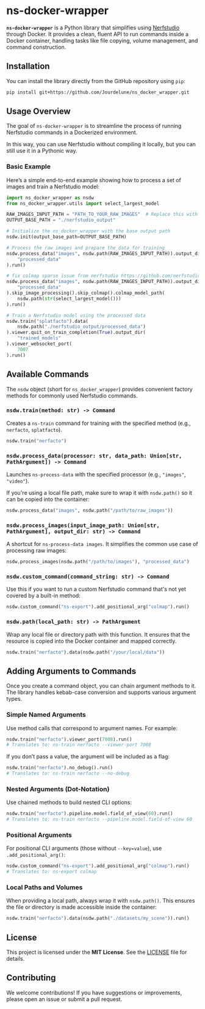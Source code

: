 # ns-docker-wrapper

**`ns-docker-wrapper`** is a Python library that simplifies using [Nerfstudio](https://docs.nerf.studio/nerfology/methods/index.html) through Docker.
It provides a clean, fluent API to run commands inside a Docker container, handling tasks like file copying, volume management, and command construction.


## Installation

You can install the library directly from the GitHub repository using `pip`:

```bash
pip install git+https://github.com/Jourdelune/ns_docker_wrapper.git
```

## Usage Overview

The goal of `ns-docker-wrapper` is to streamline the process of running Nerfstudio commands in a Dockerized environment.

In this way, you can use Nerfstudio without compiling it locally, but you can still use it in a Pythonic way.


### Basic Example

Here’s a simple end-to-end example showing how to process a set of images and train a Nerfstudio model:

```python
import ns_docker_wrapper as nsdw
from ns_docker_wrapper.utils import select_largest_model

RAW_IMAGES_INPUT_PATH = "PATH_TO_YOUR_RAW_IMAGES"  # Replace this with your actual path
OUTPUT_BASE_PATH = "./nerfstudio_output"

# Initialize the ns_docker_wrapper with the base output path
nsdw.init(output_base_path=OUTPUT_BASE_PATH)

# Process the raw images and prepare the data for training
nsdw.process_data("images", nsdw.path(RAW_IMAGES_INPUT_PATH)).output_dir(
    "processed_data"
).run()

# fix colmap sparse issue from nerfstudio https://github.com/nerfstudio-project/nerfstudio/issues/3435
nsdw.process_data("images", nsdw.path(RAW_IMAGES_INPUT_PATH)).output_dir(
    "processed_data"
).skip_image_processing().skip_colmap().colmap_model_path(
    nsdw.path(str(select_largest_model()))
).run()

# Train a Nerfstudio model using the processed data
nsdw.train("splatfacto").data(
    nsdw.path("./nerfstudio_output/processed_data")
).viewer.quit_on_train_completion(True).output_dir(
    "trained_models"
).viewer_websocket_port(
    7007
).run()
```

## Available Commands

The `nsdw` object (short for `ns_docker_wrapper`) provides convenient factory methods for commonly used Nerfstudio commands.

### `nsdw.train(method: str) -> Command`

Creates a `ns-train` command for training with the specified method (e.g., `nerfacto`, `splatfacto`).

```python
nsdw.train("nerfacto")
```


### `nsdw.process_data(processor: str, data_path: Union[str, PathArgument]) -> Command`

Launches `ns-process-data` with the specified processor (e.g., `"images"`, `"video"`).

If you're using a local file path, make sure to wrap it with `nsdw.path()` so it can be copied into the container:

```python
nsdw.process_data("images", nsdw.path("/path/to/raw_images"))
```

### `nsdw.process_images(input_image_path: Union[str, PathArgument], output_dir: str) -> Command`

A shortcut for `ns-process-data images`. It simplifies the common use case of processing raw images:

```python
nsdw.process_images(nsdw.path("/path/to/images"), "processed_data")
```

### `nsdw.custom_command(command_string: str) -> Command`

Use this if you want to run a custom Nerfstudio command that's not yet covered by a built-in method:

```python
nsdw.custom_command("ns-export").add_positional_arg("colmap").run()
```


### `nsdw.path(local_path: str) -> PathArgument`

Wrap any local file or directory path with this function.
It ensures that the resource is copied into the Docker container and mapped correctly.

```python
nsdw.train("nerfacto").data(nsdw.path("/your/local/data"))
```


## Adding Arguments to Commands

Once you create a command object, you can chain argument methods to it.
The library handles kebab-case conversion and supports various argument types.


### Simple Named Arguments

Use method calls that correspond to argument names. For example:

```python
nsdw.train("nerfacto").viewer_port(7008).run()
# Translates to: ns-train nerfacto --viewer-port 7008
```

If you don’t pass a value, the argument will be included as a flag:

```python
nsdw.train("nerfacto").no_debug().run()
# Translates to: ns-train nerfacto --no-debug
```


### Nested Arguments (Dot-Notation)

Use chained methods to build nested CLI options:

```python
nsdw.train("nerfacto").pipeline.model.field_of_view(60).run()
# Translates to: ns-train nerfacto --pipeline.model.field-of-view 60
```

### Positional Arguments

For positional CLI arguments (those without `--key=value`), use `.add_positional_arg()`:

```python
nsdw.custom_command("ns-export").add_positional_arg("colmap").run()
# Translates to: ns-export colmap
```

### Local Paths and Volumes

When providing a local path, always wrap it with `nsdw.path()`.
This ensures the file or directory is made accessible inside the container:

```python
nsdw.train("nerfacto").data(nsdw.path("./datasets/my_scene")).run()
```


## License

This project is licensed under the **MIT License**.
See the [LICENSE](LICENSE) file for details.

## Contributing

We welcome contributions! If you have suggestions or improvements, please open an issue or submit a pull request.
